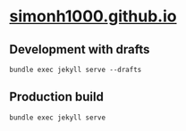 # [simonh1000.github.io](http://simonh1000.github.io/)

## Development with drafts
```
bundle exec jekyll serve --drafts
```
## Production build
```
bundle exec jekyll serve
```
